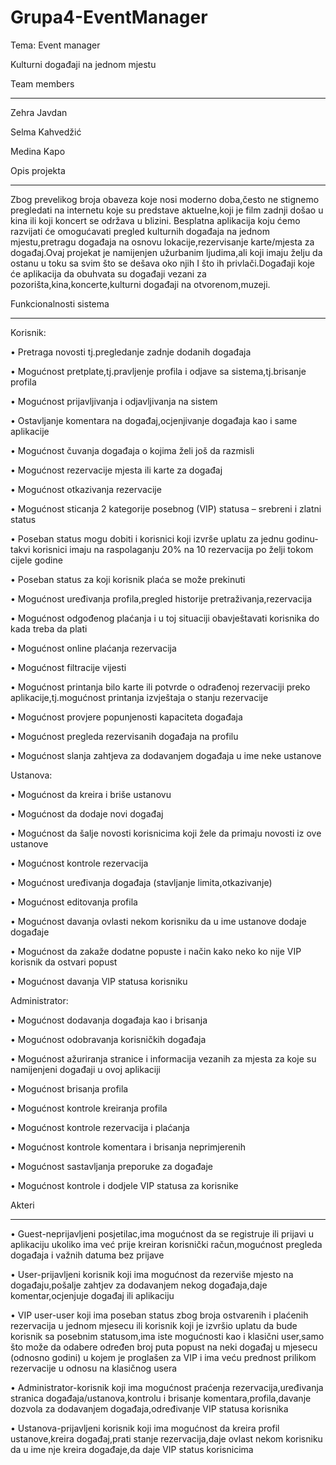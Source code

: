# Grupa4-EventManager
Tema: Event manager 

Kulturni događaji na jednom mjestu


Team members
____________________________________________________________________________________________________________________________________________


Zehra Javdan  

Selma Kahvedžić

Medina Kapo

Opis projekta
____________________________________________________________________________________________________________________________________________


Zbog prevelikog broja obaveza koje nosi moderno doba,često ne stignemo pregledati na internetu koje su predstave aktuelne,koji je film zadnji došao u kina ili koji koncert se održava u blizini. Besplatna aplikacija koju ćemo  razvijati će omogućavati pregled kulturnih događaja na jednom mjestu,pretragu događaja na osnovu lokacije,rezervisanje karte/mjesta za događaj.Ovaj projekat je namijenjen užurbanim ljudima,ali koji imaju želju da ostanu u toku sa svim što se dešava oko njih I što ih privlači.Događaji koje će aplikacija da obuhvata su događaji vezani za pozorišta,kina,koncerte,kulturni događaji na otvorenom,muzeji.

Funkcionalnosti sistema
____________________________________________________________________________________________________________________________________________


Korisnik:

•	Pretraga novosti tj.pregledanje zadnje dodanih događaja

•	Mogućnost pretplate,tj.pravljenje profila i odjave sa sistema,tj.brisanje profila

•	Mogućnost prijavljivanja i odjavljivanja na sistem

•	Ostavljanje komentara na događaj,ocjenjivanje događaja kao i same aplikacije

•	Mogućnost čuvanja događaja o kojima želi još da razmisli

•	Mogućnost rezervacije mjesta ili karte za događaj

•	Mogućnost otkazivanja rezervacije

•	Mogućnost sticanja 2 kategorije posebnog (VIP) statusa – srebreni i zlatni status

•	Poseban status mogu dobiti i korisnici koji izvrše uplatu za jednu godinu-takvi korisnici imaju na raspolaganju 20% na 10 rezervacija po želji tokom cijele godine

•	Poseban status za koji korisnik plaća se može prekinuti

•	Mogućnost uređivanja profila,pregled historije pretraživanja,rezervacija

•	Mogućnost odgođenog plaćanja i u toj situaciji obavještavati korisnika do kada treba da plati

•	Mogućnost online plaćanja rezervacija

•	Mogućnost filtracije vijesti

•	Mogućnost printanja bilo karte ili potvrde o odrađenoj rezervaciji preko aplikacije,tj.mogućnost printanja izvještaja o stanju rezervacije

•	Mogućnost provjere popunjenosti kapaciteta događaja

•	Mogućnost pregleda rezervisanih događaja na profilu

•	Mogućnost slanja zahtjeva za dodavanjem događaja u ime neke ustanove


Ustanova:

•	Mogućnost da kreira i briše ustanovu

•	Mogućnost da dodaje novi događaj

•	Mogućnost da šalje novosti korisnicima koji žele da primaju novosti iz ove ustanove

•	Mogućnost kontrole rezervacija

•	Mogućnost uređivanja događaja (stavljanje limita,otkazivanje)

•	Mogućnost editovanja profila 

•	Mogućnost davanja ovlasti nekom korisniku da u ime ustanove dodaje događaje

•	Mogućnost da zakaže dodatne popuste i način kako neko ko nije VIP korisnik da ostvari popust

•	Mogućnost davanja VIP statusa korisniku


Administrator:

•	Mogućnost dodavanja događaja kao i brisanja 

•	Mogućnost odobravanja korisničkih događaja

•	Mogućnost ažuriranja stranice i informacija vezanih za mjesta za koje su namijenjeni događaji u ovoj aplikaciji

•	Mogućnost brisanja profila

•	Mogućnost kontrole kreiranja profila

•	Mogućnost kontrole rezervacija i plaćanja

•	Mogućnost kontrole komentara i brisanja neprimjerenih

•	Mogućnost sastavljanja preporuke za događaje 

•	Mogućnost kontrole i dodjele VIP statusa za korisnike


Akteri
____________________________________________________________________________________________________________________________________________


•	Guest-neprijavljeni posjetilac,ima mogućnost da se registruje ili prijavi u aplikaciju ukoliko ima već prije kreiran korisnički račun,mogućnost pregleda događaja i važnih datuma bez prijave

•	User-prijavljeni korisnik koji ima mogućnost da rezerviše mjesto na događaju,pošalje zahtjev za dodavanjem nekog događaja,daje komentar,ocjenjuje događaj ili aplikaciju

•	VIP user-user koji ima poseban status zbog broja ostvarenih i plaćenih rezervacija u jednom mjesecu ili korisnik koji je izvršio uplatu da bude korisnik sa posebnim statusom,ima iste mogućnosti kao i klasični user,samo što može da odabere određen broj puta popust na neki događaj u mjesecu (odnosno godini) u kojem je proglašen za VIP i ima veću prednost prilikom rezervacije u odnosu na klasičnog usera

•	Administrator-korisnik koji ima mogućnost praćenja rezervacija,uređivanja stranica događaja/ustanova,kontrolu i brisanje 
komentara,profila,davanje dozvola za dodavanjem događaja,određivanje VIP statusa korisnika

•	Ustanova-prijavljeni korisnik koji ima mogućnost da kreira profil ustanove,kreira događaj,prati stanje rezervacija,daje ovlast nekom korisniku da u ime nje kreira događaje,da daje VIP status korisnicima


